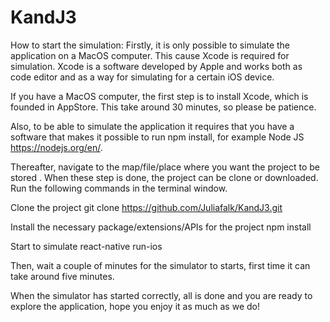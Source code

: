 # KandJ3

How to start the simulation: 
Firstly, it is only possible to simulate the application on a MacOS computer. This cause Xcode is required for simulation. Xcode is a software developed by Apple and works both as code editor and as a way for simulating for a certain iOS device. 

If you have a MacOS computer, the first step is to install Xcode, which is founded in AppStore. This take around 30 minutes, so please be patience. 

Also, to be able to simulate the application it requires that you have a software that makes it possible to run npm install, for example Node JS https://nodejs.org/en/.

Thereafter, navigate to the map/file/place where you want the project to be stored . When these step is done, the project can be clone or downloaded. Run the following commands in the terminal window. 

Clone the project
git clone https://github.com/Juliafalk/KandJ3.git

Install the necessary package/extensions/APIs for the project
npm install

Start to simulate
react-native run-ios

Then, wait a couple of minutes for the simulator to starts, first time it can take around five minutes. 

When the simulator has started correctly, all is done and you are ready to explore the application, hope you enjoy it as much as we do!


